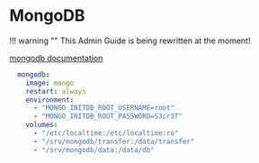 # MongoDB

!!! warning ""
	This Admin Guide is being rewritten at the moment!



[mongodb documentation](https://hub.docker.com/_/mongo)
```yaml
  mongodb:
    image: mongo
    restart: always
    environment:
      - "MONGO_INITDB_ROOT_USERNAME=root"
      - "MONGO_INITDB_ROOT_PASSWORD=S3cr3T"
    volumes:
      - "/etc/localtime:/etc/localtime:ro"
      - "/srv/mongodb/transfer:/data/transfer"
      - "/srv/mongodb/data:/data/db"
```